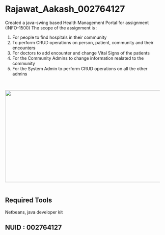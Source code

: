# Rajawat_Aakash_002764127

Created a java-swing based Health Management Portal for assignment (INFO-1500)
The scope of the assignment is :
1. For people to find hospitals in their community
2. To perform CRUD operations on person, patient, community and their encounters
3. For doctors to add encounter and change Vital Signs of the patients
4. For the Community Admins to change information realated to the community
5. For the System Admin to perform CRUD operations on all the other admins

<br>

<img src="classDiagram.jpeg" width="600" height="300"/><br><br>

## Required Tools

Netbeans, java developer kit



## NUID : 002764127
